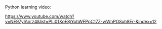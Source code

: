 Python learning video:

https://www.youtube.com/watch?v=NE97ylAnrz4&list=PLi01XoE8jYohWFPpC17Z-wWhPOSuh8Er-&index=12
